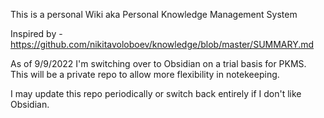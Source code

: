 This is a personal Wiki aka Personal Knowledge Management System

Inspired by - https://github.com/nikitavoloboev/knowledge/blob/master/SUMMARY.md

As of 9/9/2022 I'm switching over to Obsidian on a trial basis for PKMS. This will be a private repo to allow more flexibility in notekeeping.

I may update this repo periodically or switch back entirely if I don't like Obsidian.